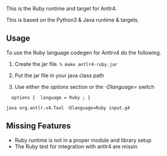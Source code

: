 This is the Ruby runtime and target for Antlr4.

This is based on the Python3 & Java runtime & targets.


Usage
-----
To use the Ruby language codegen for Antlrv4 do the following.

1. Create the jar file.
    ```% make antlr4-ruby.jar ```

2. Put the jar file in your java class path 

3. Use either the _options_ section  or the _-Dlanguage=_ switch

```
  options {  language = Ruby ; }
```

```
java org.antlr.v4.Tool -Dlanguage=Ruby input.g4
```


Missing Features
----------------
* Ruby runtime is not in a proper module and library setup
* The Ruby test for integration with antlr4 are missin

